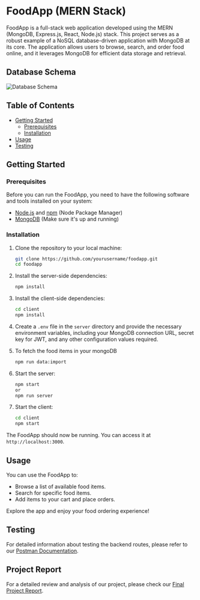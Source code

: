 # FoodApp (MERN Stack)

FoodApp is a full-stack web application developed using the MERN (MongoDB, Express.js, React, Node.js) stack. This project serves as a robust example of a NoSQL database-driven application with MongoDB at its core. The application allows users to browse, search, and order food online, and it leverages MongoDB for efficient data storage and retrieval.

## Database Schema

![Database Schema](https://github.com/shashankpandey2411/FoodApp-using-MERN/assets/84517279/6513b542-b61e-48ff-9290-da6de50df81e)


## Table of Contents
- [Getting Started](#getting-started)
  - [Prerequisites](#prerequisites)
  - [Installation](#installation)
- [Usage](#usage)
- [Testing](#testing)

## Getting Started

### Prerequisites

Before you can run the FoodApp, you need to have the following software and tools installed on your system:

- [Node.js](https://nodejs.org/) and [npm](https://www.npmjs.com/) (Node Package Manager)
- [MongoDB](https://www.mongodb.com/) (Make sure it's up and running)

### Installation

1. Clone the repository to your local machine:

   ```bash
   git clone https://github.com/yourusername/foodapp.git
   cd foodapp
   ```

2. Install the server-side dependencies:

   ```bash
   npm install
   ```

3. Install the client-side dependencies:

   ```bash
   cd client
   npm install
   ```

4. Create a `.env` file in the `server` directory and provide the necessary environment variables, including your MongoDB connection URL, secret key for JWT, and any other configuration values required.

5. To fetch the food items in your mongoDB

   ```bash
   npm run data:import
   ```

7. Start the server:

   ```bash
   npm start
   or
   npm run server
   ```

8. Start the client:

   ```bash
   cd client
   npm start
   ```

The FoodApp should now be running. You can access it at `http://localhost:3000`.

## Usage

You can use the FoodApp to:

- Browse a list of available food items.
- Search for specific food items.
- Add items to your cart and place orders.

Explore the app and enjoy your food ordering experience!

## Testing

For detailed information about testing the backend routes, please refer to our [Postman Documentation](https://documenter.getpostman.com/view/28037604/2s9YXfa2v4).

## Project Report

For a detailed review and analysis of our project, please check our [Final Project Report](https://github.com/yourusername/foodapp/blob/main/REVIEW-3.pdf).
